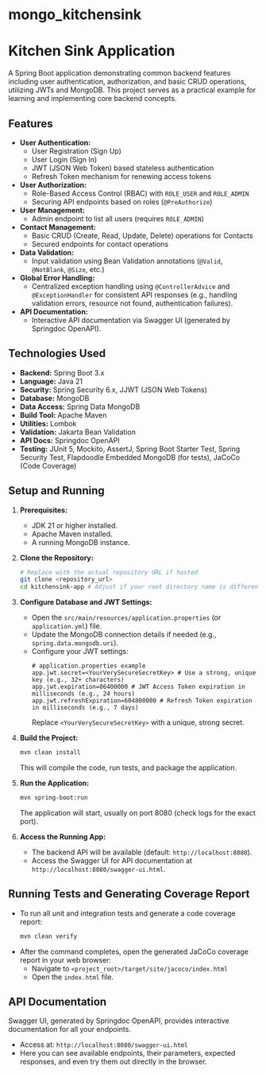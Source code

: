 # mongo_kitchensink
# Kitchen Sink Application

A Spring Boot application demonstrating common backend features including user authentication, authorization, and basic CRUD operations, utilizing JWTs and MongoDB. This project serves as a practical example for learning and implementing core backend concepts.

## Features

* **User Authentication:**
    * User Registration (Sign Up)
    * User Login (Sign In)
    * JWT (JSON Web Token) based stateless authentication
    * Refresh Token mechanism for renewing access tokens
* **User Authorization:**
    * Role-Based Access Control (RBAC) with `ROLE_USER` and `ROLE_ADMIN`
    * Securing API endpoints based on roles (`@PreAuthorize`)
* **User Management:**
    * Admin endpoint to list all users (requires `ROLE_ADMIN`)
* **Contact Management:**
    * Basic CRUD (Create, Read, Update, Delete) operations for Contacts
    * Secured endpoints for contact operations
* **Data Validation:**
    * Input validation using Bean Validation annotations (`@Valid`, `@NotBlank`, `@Size`, etc.)
* **Global Error Handling:**
    * Centralized exception handling using `@ControllerAdvice` and `@ExceptionHandler` for consistent API responses (e.g., handling validation errors, resource not found, authentication failures).
* **API Documentation:**
    * Interactive API documentation via Swagger UI (generated by Springdoc OpenAPI).

## Technologies Used

* **Backend:** Spring Boot 3.x
* **Language:** Java 21
* **Security:** Spring Security 6.x, JJWT (JSON Web Tokens)
* **Database:** MongoDB
* **Data Access:** Spring Data MongoDB
* **Build Tool:** Apache Maven
* **Utilities:** Lombok
* **Validation:** Jakarta Bean Validation
* **API Docs:** Springdoc OpenAPI
* **Testing:** JUnit 5, Mockito, AssertJ, Spring Boot Starter Test, Spring Security Test, Flapdoodle Embedded MongoDB (for tests), JaCoCo (Code Coverage)

## Setup and Running

1.  **Prerequisites:**
    * JDK 21 or higher installed.
    * Apache Maven installed.
    * A running MongoDB instance.

2.  **Clone the Repository:**
    ```bash
    # Replace with the actual repository URL if hosted
    git clone <repository_url>
    cd kitchensink-app # Adjust if your root directory name is different
    ```

3.  **Configure Database and JWT Settings:**
    * Open the `src/main/resources/application.properties` (or `application.yml`) file.
    * Update the MongoDB connection details if needed (e.g., `spring.data.mongodb.uri`).
    * Configure your JWT settings:
        ```properties
        # application.properties example
        app.jwt.secret=<YourVerySecureSecretKey> # Use a strong, unique key (e.g., 32+ characters)
        app.jwt.expiration=86400000 # JWT Access Token expiration in milliseconds (e.g., 24 hours)
        app.jwt.refreshExpiration=604800000 # Refresh Token expiration in milliseconds (e.g., 7 days)
        ```
        Replace `<YourVerySecureSecretKey>` with a unique, strong secret.

4.  **Build the Project:**
    ```bash
    mvn clean install
    ```
    This will compile the code, run tests, and package the application.

5.  **Run the Application:**
    ```bash
    mvn spring-boot:run
    ```
    The application will start, usually on port 8080 (check logs for the exact port).

6.  **Access the Running App:**
    * The backend API will be available (default: `http://localhost:8080`).
    * Access the Swagger UI for API documentation at `http://localhost:8080/swagger-ui.html`.

## Running Tests and Generating Coverage Report

* To run all unit and integration tests and generate a code coverage report:
    ```bash
    mvn clean verify
    ```
* After the command completes, open the generated JaCoCo coverage report in your web browser:
    * Navigate to `<project_root>/target/site/jacoco/index.html`
    * Open the `index.html` file.

## API Documentation

Swagger UI, generated by Springdoc OpenAPI, provides interactive documentation for all your endpoints.

* Access at: `http://localhost:8080/swagger-ui.html`
* Here you can see available endpoints, their parameters, expected responses, and even try them out directly in the browser.
